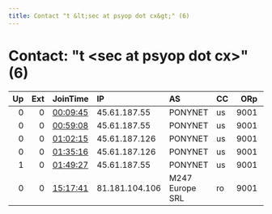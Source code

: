 ```yaml
---
title: Contact "t &lt;sec at psyop dot cx&gt;" (6)
---
```


# Contact: "t &lt;sec at psyop dot cx&gt;" (6)

|   Up |   Ext | JoinTime                                                                                              | IP             | AS              | CC   |   ORp |   Dirp | OS    | Version   | Nickname   |   eFamMembers |
|-----:|------:|:------------------------------------------------------------------------------------------------------|:---------------|:----------------|:-----|------:|-------:|:------|:----------|:-----------|--------------:|
|    0 |     0 | [00:09:45](https://nusenu.github.io/OrNetStats/w/relay/E623AC23289C29DC0A85E1FF0E5AB6BB6DD5FBB3.html) | 45.61.187.55   | PONYNET         | us   |  9001 |      0 | Linux | 0.4.7.13  | psyop      |             1 |
|    0 |     0 | [00:59:08](https://nusenu.github.io/OrNetStats/w/relay/838CECA42227238711CF72DF194B227C6E5B061D.html) | 45.61.187.55   | PONYNET         | us   |  9001 |      0 | Linux | 0.4.7.13  | psyopx1    |             1 |
|    0 |     0 | [01:02:15](https://nusenu.github.io/OrNetStats/w/relay/F246EAC5D1C3D23224CEEED55D0676A5875B01A2.html) | 45.61.187.126  | PONYNET         | us   |  9001 |      0 | Linux | 0.4.7.13  | psyopx2    |             1 |
|    0 |     0 | [01:35:16](https://nusenu.github.io/OrNetStats/w/relay/A90AAC8DA0E6821D99DA09990BE0FD80FBDAA873.html) | 45.61.187.126  | PONYNET         | us   |  9001 |      0 | Linux | 0.4.7.13  | psyopx2    |             1 |
|    1 |     0 | [01:49:27](https://nusenu.github.io/OrNetStats/w/relay/F1DE3DC8A921960888A8E073BC79E5955D180C16.html) | 45.61.187.55   | PONYNET         | us   |  9001 |      0 | Linux | 0.4.7.13  | psyopx1    |             1 |
|    0 |     0 | [15:17:41](https://nusenu.github.io/OrNetStats/w/relay/E7DB13A3ACD0C76C5B00266C9981EB2A04AB1665.html) | 81.181.104.106 | M247 Europe SRL | ro   |  9001 |      0 | Linux | 0.4.7.13  | psyopx3    |             1 |
